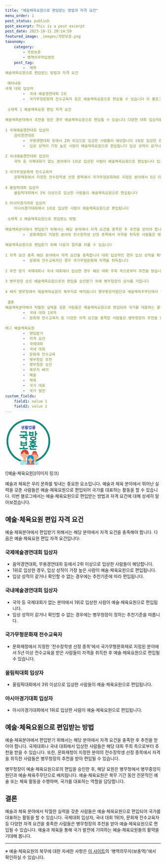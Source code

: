 ```yaml
---
title: "예술체육요원으로 편입받는 방법과 자격 요건"
menu_order: 1
post_status: publish
post_excerpt: This is a post excerpt
post_date: 2023-10-11 20:14:59
featured_image: _images/국방보훈.png
taxonomy:
    category:
        - 국방보훈
        - 병역의무자입영전
    post_tag:
        -  제목
예술체육요원으로 편입받는 방법과 자격 요건

 메타내용
국제 대회 입상자
        -  국내 예술경연대회 1위
        -  국가무형문화재 전수교육자 등은 예술체육요원으로 편입될 수 있습니다 이 블로그에서는 예술체육요원으로 편입받는 방법과 자격 요건에 대해 상세히 설명하고 있습니다 병무청 관련 사이트에서 자세한 내용을 확인할 수 있습니다

 소제목 1 예술체육요원 편입 자격 요건

예술체육분야에서 추천을 받은 경우 예술체육요원으로 편입될 수 있습니다 다양한 대회 입상자를 포함하여 다음의 자격 요건 중 하나를 충족하는 사람들이 예술체육요원으로 편입될 수 있습니다

1 국제예술경연대회 입상자
    음악경연대회
        -  무용경연대회 등에서 2위 이상으로 입상한 사람들이 해당합니다 1위로 입상한 경우
        -  입상 성적이 가장 높은 사람이 예술체육요원으로 편입됩니다 입상 성적이 같거나 확인할 수 없는 경우에는 추천기준에 따라 편입됩니다

2 국내예술경연대회 입상자
    국악 등 국제대회가 없는 분야에서 1위로 입상한 사람이 예술체육요원으로 편입됩니다 입상 성적이 같거나 확인할 수 없는 경우에는 병무청장이 정하는 추천기준을 따릅니다

3 국가무형문화재 전수교육자
    문화재청에서 지정한 전수장학생 선정 종목에서 국가무형문화재로 지정된 분야에서 5년 이상 전수교육을 받은 사람들이 자격을 취득한 후 예술체육요원으로 편입될 수 있습니다

4 올림픽대회 입상자
    올림픽대회에서 3위 이상으로 입상한 사람들이 예술체육요원으로 편입됩니다

5 아시아경기대회 입상자
    아시아경기대회에서 1위로 입상한 사람이 예술체육요원으로 편입됩니다

 소제목 2 예술체육요원으로 편입받는 방법

예술체육분야에서 편입받기 위해서는 해당 분야에서 자격 요건을 충족한 후 추천을 받아야 합니다 국제대회나 국내 대회에서 입상한 사람들은 해당 대회 주최 측으로부터 추천을 받을 수 있습니다 또한
        -  문화재청이 지정한 분야의 전수장학생 선정 종목에서 자격을 취득한 사람들은 병무청장의 추천을 받아 편입될 수 있습니다

예술체육요원으로 편입받기 위해 다음의 절차를 따를 수 있습니다

1 자격 요건 충족 해당 분야에서 자격 요건을 충족합니다 대회 입상자인 경우 입상 성적을 확인하고
        -  문화재 전수교육자인 경우 국가무형문화재 자격을 취득합니다

2 추천 받기 국제대회나 국내 대회에서 입상한 경우 해당 대회 주최 측으로부터 추천을 받습니다 문화재 전수교육자는 병무청장의 추천을 받습니다

3 병무청장 승인 예술체육요원으로의 편입을 승인받기 위해 병무청장의 심사를 거칩니다

4 배치 병무청에서 예술체육요원의 복무지로 배치됩니다 병무중앙지원단과 예술체육주무단에서 전문적인 예술 또는 체육 활동을 수행합니다

 결론
예술체육분야에서 탁월한 실력을 갖춘 사람들은 예술체육요원으로 편입되어 국가를 대표하는 활동을 할 수 있습니다 국제대회 입상자
        -  국내 대회 1위자
        -  문화재 전수교육자 등 다양한 자격 요건을 충족한 사람들은 병무청장의 추천을 받아 예술체육요원으로 편입될 수 있습니다 예술과 체육을 통해 국가 발전에 기여하는 예술체육요원들의 활약을 기대해 봅니다

태그 예술체육요원
        -  편입받기
        -  자격 요건
        -  국제대회
        -  국내 대회
        -  문화재 전수교육
        -  병무청장 추천
        -  병무청장 승인
        -  복무지 배치
        -  예술
        -  체육
        -  국가 대표
        -  국가 발전
custom_fields:
    field1: value 1
    field2: value 2
---
```


![국방보훈](/_images/국방보훈.png)

![예술·체육요원](이미지 링크)

예술과 체육은 우리 문화를 빛내는 중요한 요소입니다. 예술과 체육 분야에서 뛰어난 실력을 갖춘 사람들은 예술·체육요원으로 편입되어 국가를 대표하는 활동을 할 수 있습니다. 이번 블로그에서는 예술·체육요원으로 편입받는 방법과 자격 요건에 대해 상세히 알아보겠습니다.

## 예술·체육요원 편입 자격 요건

예술·체육분야에서 편입받기 위해서는 해당 분야에서 자격 요건을 충족해야 합니다. 다음은 예술·체육요원 편입 자격 요건입니다:

### 국제예술경연대회 입상자

- 음악경연대회, 무용경연대회 등에서 2위 이상으로 입상한 사람들이 해당합니다.
- 1위로 입상한 경우, 입상 성적이 가장 높은 사람이 예술·체육요원으로 편입됩니다.
- 입상 성적이 같거나 확인할 수 없는 경우에는 추천기준에 따라 편입됩니다.

### 국내예술경연대회 입상자

- 국악 등 국제대회가 없는 분야에서 1위로 입상한 사람이 예술·체육요원으로 편입됩니다.
- 입상 성적이 같거나 확인할 수 없는 경우에는 병무청장이 정하는 추천기준을 따릅니다.

### 국가무형문화재 전수교육자

- 문화재청에서 지정한 '전수장학생 선정 종목'에서 국가무형문화재로 지정된 분야에서 5년 이상 전수교육을 받은 사람들이 자격을 취득한 후 예술·체육요원으로 편입될 수 있습니다.

### 올림픽대회 입상자

- 올림픽대회에서 3위 이상으로 입상한 사람들이 예술·체육요원으로 편입됩니다.

### 아시아경기대회 입상자

- 아시아경기대회에서 1위로 입상한 사람이 예술·체육요원으로 편입됩니다.

## 예술·체육요원으로 편입받는 방법

예술·체육분야에서 편입받기 위해서는 해당 분야에서 자격 요건을 충족한 후 추천을 받아야 합니다. 국제대회나 국내 대회에서 입상한 사람들은 해당 대회 주최 측으로부터 추천을 받을 수 있습니다. 또한, 문화재청이 지정한 분야의 전수장학생 선정 종목에서 자격을 취득한 사람들은 병무청장의 추천을 받아 편입될 수 있습니다.

병무청장이 예술·체육요원으로의 편입을 승인한 후, 해당 요원은 병무청에서 병무중앙지원단과 예술·체육주무단으로 배치됩니다. 예술·체육요원은 복무 기간 동안 전문적인 예술 또는 체육 활동을 수행하며, 국가를 대표하는 역할을 담당합니다.

## 결론

예술과 체육 분야에서 탁월한 실력을 갖춘 사람들은 예술·체육요원으로 편입되어 국가를 대표하는 활동을 할 수 있습니다. 국제대회 입상자, 국내 대회 1위자, 문화재 전수교육자 등 다양한 자격 요건을 충족한 사람들은 병무청장의 추천을 받아 예술·체육요원으로 편입될 수 있습니다. 예술과 체육을 통해 국가 발전에 기여하는 예술·체육요원들의 활약을 기대해 봅니다.

---

※ 예술·체육요원의 복무에 대한 자세한 사항은 [이 사이트](www.easylaw.go.kr)의 '병역의무자(보충역)'에서 확인하실 수 있습니다.
